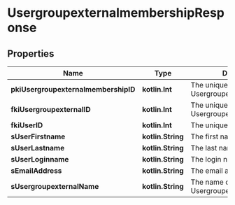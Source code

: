 
# UsergroupexternalmembershipResponse

## Properties
Name | Type | Description | Notes
------------ | ------------- | ------------- | -------------
**pkiUsergroupexternalmembershipID** | **kotlin.Int** | The unique ID of the Usergroupexternalmembership | 
**fkiUsergroupexternalID** | **kotlin.Int** | The unique ID of the Usergroupexternal | 
**fkiUserID** | **kotlin.Int** | The unique ID of the User | 
**sUserFirstname** | **kotlin.String** | The first name of the user | 
**sUserLastname** | **kotlin.String** | The last name of the user | 
**sUserLoginname** | **kotlin.String** | The login name of the User. | 
**sEmailAddress** | **kotlin.String** | The email address. | 
**sUsergroupexternalName** | **kotlin.String** | The name of the Usergroupexternal | 



